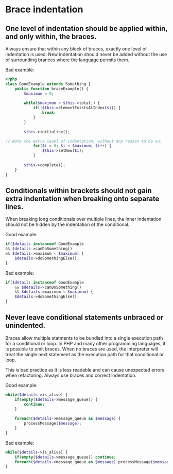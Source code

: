# Brace indentation

## One level of indentation should be applied within, and only within, the braces.

Always ensure that within any block of braces, exactly one level of indentation is used. New indentation should never be added without the use of surrounding brances where the language permits them.

Bad example: 

```php
<?php
class GoodExample extends Something {
	public function braceExample() {
		$maximum = 0;
		
		while($maximum < $this->total;) {
			if(!$this->elementExistsAtIndex($i)) {
				break;
			}
		}
		
		$this->initialise();

// Note the extra level of indentation, without any reason to do so:
			for($i = 0; $i < $maximum; $i++) {
				$this->setNew($i);
			}
			
		$this->complete();
	}
}
```

## Conditionals within brackets should not gain extra indentation when breaking onto separate lines.

When breaking long conditionals over multiple lines, the inner indentation should not be hidden by the indentation of the conditional.

Good example:

```php
if($details instanceof GoodExample
&& $details->canDoSomething()
&& $details->maximum < $maximum) {
	$details->doSomethingElse();
}
```

Bad example:

```php
if($details instanceof GoodExample
	&& $details->canDoSomething()
	&& $details->maximum < $maximum) {
	$details->doSomethingElse();
}
```

## Never leave conditional statements unbraced or unindented.

Braces allow multiple statments to be bundled into a single execution path for a conditional or loop. In PHP and many other programming languages, it is possible to omit braces. When no braces are used, the interpreter will treat the single next statement as the execution path for that conditional or loop.

This is bad practice as it is less readable and can cause unexpected errors when refactoring. Always use braces and correct indentation.

Good example:

```php
while($details->is_alive) {
	if(empty($details->message_queue)) {
		continue;
	}
	
	foreach($details->message_queue as $message) {
		processMessage($message);
	}
}
```

Bad example:

```php
while($details->is_alive) {
	if(empty($details->message_queue)) continue;
	foreach($details->message_queue as $message) processMessage($message);
}
```
